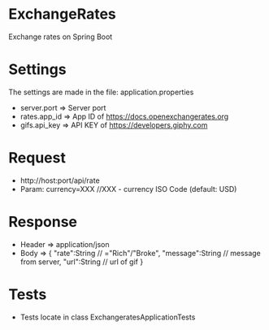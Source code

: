 # ExchangeRates
Exchange rates on Spring Boot

# Settings
The settings are made in the file: application.properties
- server.port => Server port
- rates.app_id => App ID of https://docs.openexchangerates.org
- gifs.api_key => API KEY of https://developers.giphy.com

# Request
- http://host:port/api/rate
- Param: currency=XXX     //XXX - currency ISO Code (default: USD)

# Response 
- Header => application/json
- Body => {
           "rate":String // ="Rich"/"Broke",
           "message":String // message from server,
           "url":String // url of gif
          }
           
           
# Tests
- Tests locate in class ExchangeratesApplicationTests
